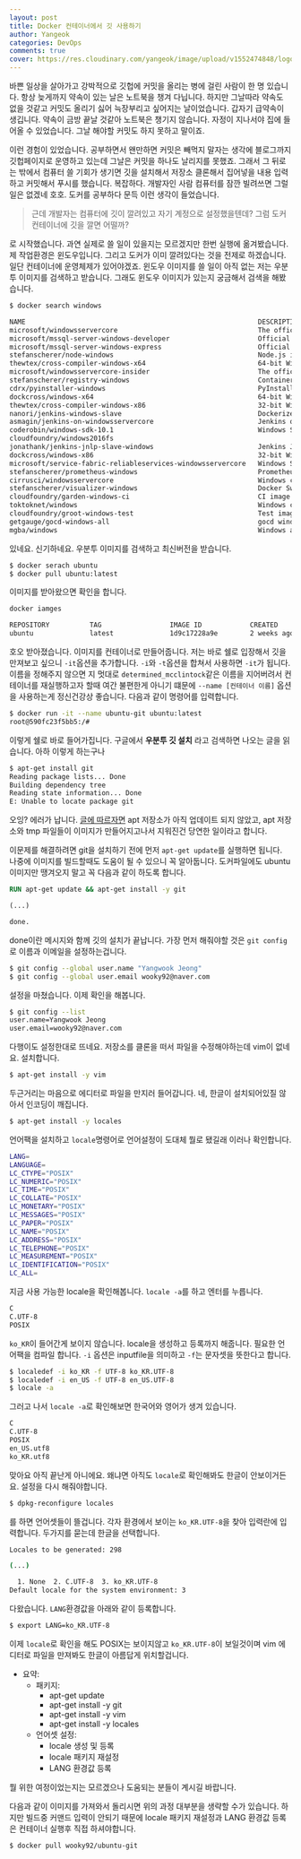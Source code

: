 ```yaml
---
layout: post
title: Docker 컨테이너에서 깃 사용하기
author: Yangeok
categories: DevOps
comments: true
cover: https://res.cloudinary.com/yangeok/image/upload/v1552474848/logo/posts/gitdock.jpg
---
```


바쁜 일상을 살아가고 강박적으로 깃헙에 커밋을 올리는 병에 걸린 사람이 한 명 있습니다. 항상 늦게까지 약속이 있는 날은 노트북을 챙겨 다닙니다. 하지만 그날따라 약속도 없을 것같고 커밋도 올리기 싫어 늑장부리고 싶어지는 날이었습니다. 갑자기 급약속이 생깁니다. 약속이 금방 끝날 것같아 노트북은 챙기지 않습니다. 자정이 지나서야 집에 들어올 수 있었습니다. 그날 해야할 커밋도 하지 못하고 말이죠.

이런 경험이 있었습니다. 공부하면서 왠만하면 커밋은 빼먹지 말자는 생각에 블로그까지 깃헙페이지로 운영하고 있는데 그날은 커밋을 하나도 날리지를 못했죠. 그래서 그 뒤로는 밖에서 컴퓨터 쓸 기회가 생기면 깃을 설치해서 저장소 클론해서 집어넣을 내용 입력하고 커밋해서 푸시를 했습니다. 복잡하다. 개발자인 사람 컴퓨터를 잠깐 빌려쓰면 그럴 일은 없겠네 호호. 도커를 공부하다 문득 이런 생각이 들었습니다.

> 근데 개발자는 컴퓨터에 깃이 깔려있고 자기 계정으로 설정했을텐데? 그럼 도커 컨테이너에 깃을 깔면 어떨까?

로 시작했습니다. 과연 실제로 쓸 일이 있을지는 모르겠지만 한번 실행에 옮겨봤습니다. 제 작업환경은 윈도우입니다. 그리고 도커가 이미 깔려있다는 것을 전제로 하겠습니다. 일단 컨테이너에 운영체제가 있어야겠죠. 윈도우 이미지를 쓸 일이 아직 없는 저는 우분투 이미지를 검색하고 받습니다. 그래도 윈도우 이미지가 있는지 궁금해서 검색을 해봤습니다.

```sh
$ docker search windows

NAME                                                          DESCRIPTION                                     STARS               OFFICIAL            AUTOMATED
microsoft/windowsservercore                                   The official Windows Server Core base image     643
microsoft/mssql-server-windows-developer                      Official Microsoft SQL Server Developer Edit…   289
microsoft/mssql-server-windows-express                        Official Microsoft SQL Server Express Editio…   280
stefanscherer/node-windows                                    Node.js is a JavaScript-based platform for s…   33
thewtex/cross-compiler-windows-x64                            64-bit Windows cross-compiler based on MXE/M…   32                                      [OK]
microsoft/windowsservercore-insider                           The official Windows Server Core insider bas…   30
stefanscherer/registry-windows                                Containerized docker registry for Windows Se…   18
cdrx/pyinstaller-windows                                      PyInstaller for Windows inside Docker (using…   15                                      [OK]
dockcross/windows-x64                                         64-bit Windows cross-compiler based on MXE/M…   9
thewtex/cross-compiler-windows-x86                            32-bit Windows cross-compiler based on MXE/M…   8                                       [OK]
nanori/jenkins-windows-slave                                  Dockerized Windows JNLP slave for Jenkins       5                                       [OK]
asmagin/jenkins-on-windowsservercore                          Jenkins on Windows Server Core                  3                                       [OK]
coderobin/windows-sdk-10.1                                    Windows SDK 10.1 for Windows Container (base…   3                                       [OK]
cloudfoundry/windows2016fs                                                                                    3
jonathank/jenkins-jnlp-slave-windows                          Jenkins JNLP Slaves for Windows                 3
dockcross/windows-x86                                         32-bit Windows cross-compiler based on MXE/M…   3
microsoft/service-fabric-reliableservices-windowsservercore   Windows Server Core OS image for running Ser…   2
stefanscherer/prometheus-windows                              Prometheus in a Windows container               1
cirrusci/windowsservercore                                    Windows containers that can be executed on G…   1
stefanscherer/visualizer-windows                              Docker Swarm mode visualizer for Windows        1
cloudfoundry/garden-windows-ci                                CI image for the CF Garden-Windows team         0
toktoknet/windows                                             Windows cross compilers: i686 and x86_64.       0
cloudfoundry/groot-windows-test                               Test images for groot-windows: https://githu…   0
getgauge/gocd-windows-all                                     gocd windows agent with everything needed fo…   0
mgba/windows                                                  Windows autobuilds                              0                                       [OK]
```

있네요. 신기하네요. 우분투 이미지를 검색하고 최신버전을 받습니다.

```sh
$ docker serach ubuntu
$ docker pull ubuntu:latest
```

이미지를 받아왔으면 확인을 합니다.

```sh
docker iamges

REPOSITORY          TAG                 IMAGE ID            CREATED             SIZE
ubuntu              latest              1d9c17228a9e        2 weeks ago         86.7MB
```

호오 받아졌습니다. 이미지를 컨테이너로 만들어줍니다. 저는 바로 쉘로 입장해서 깃을 만져보고 싶으니 `-it`옵션을 추가합니다. `-i`와 `-t`옵션을 합쳐서 사용하면 `-it`가 됩니다. 이름을 정해주지 않으면 지 멋대로 `determined_mcclintock`같은 이름을 지어버려서 컨테이너를 재실행하고자 할때 여간 불편한게 아니기 떄문에 `--name [컨테이너 이름]` 옵션을 사용하는게 정신건강상 좋습니다. 다음과 같이 명령어를 입력합니다.

```sh
$ docker run -it --name ubuntu-git ubuntu:latest
root@590fc23f5bb5:/#
```

이렇게 쉘로 바로 들어가집니다. 구글에서 **우분투 깃 설치** 라고 검색하면 나오는 글을 읽습니다. 아하 이렇게 하는구나

```sh
$ apt-get install git
Reading package lists... Done
Building dependency tree
Reading state information... Done
E: Unable to locate package git
```

오잉? 에러가 납니다. [글에 따르자면](https://stackoverflow.com/questions/29929534/docker-error-unable-to-locate-package-git) apt 저장소가 아직 업데이트 되지 않았고, apt 저장소와 tmp 파일들이 이미지가 만들어지고나서 지워진건 당연한 일이라고 합니다.

이문제를 해결하려면 git을 설치하기 전에 먼저 `apt-get update`를 실행하면 됩니다. 나중에 이미지를 빌드할때도 도움이 될 수 있으니 꼭 알아둡니다. 도커파일에도 ubuntu 이미지만 땡겨오지 말고 꼭 다음과 같이 하도록 합니다.

```dockerfile
RUN apt-get update && apt-get install -y git

(...)

done.
```

done이란 메시지와 함께 깃의 설치가 끝납니다. 가장 먼저 해줘야할 것은 `git config`로 이름과 이메일을 설정하는겁니다.

```sh
$ git config --global user.name "Yangwook Jeong"
$ git config --global user.email wooky92@naver.com
```

설정을 마쳤습니다. 이제 확인을 해봅니다.

```sh
$ git config --list
user.name=Yangwook Jeong
user.email=wooky92@naver.com
```

다행이도 설정한대로 뜨네요. 저장소를 클론을 떠서 파일을 수정해야하는데 vim이 없네요. 설치합니다.

```sh
$ apt-get install -y vim
```

두근거리는 마음으로 에디터로 파일을 만지러 들어갑니다. 네, 한글이 설치되어있질 않아서 인코딩이 깨집니다.

```sh
$ apt-get install -y locales
```

언어팩을 설치하고 `locale`명령어로 언어설정이 도대체 뭘로 됐길래 이러나 확인합니다.

```sh
LANG=
LANGUAGE=
LC_CTYPE="POSIX"
LC_NUMERIC="POSIX"
LC_TIME="POSIX"
LC_COLLATE="POSIX"
LC_MONETARY="POSIX"
LC_MESSAGES="POSIX"
LC_PAPER="POSIX"
LC_NAME="POSIX"
LC_ADDRESS="POSIX"
LC_TELEPHONE="POSIX"
LC_MEASUREMENT="POSIX"
LC_IDENTIFICATION="POSIX"
LC_ALL=
```

지금 사용 가능한 locale을 확인해봅니다. `locale -a`를 하고 엔터를 누릅니다.

```sh
C
C.UTF-8
POSIX
```

`ko_KR`이 들어간게 보이지 않습니다. locale을 생성하고 등록까지 해줍니다. 필요한 언어팩을 컴파일 합니다. `-i` 옵션은 inputfile을 의미하고 `-f`는 문자셋을 뜻한다고 합니다.

```sh
$ localedef -i ko_KR -f UTF-8 ko_KR.UTF-8
$ localedef -i en_US -f UTF-8 en_US.UTF-8
$ locale -a
```

그러고 나서 `locale -a`로 확인해보면 한국어와 영어가 생겨 있습니다.

```sh
C
C.UTF-8
POSIX
en_US.utf8
ko_KR.utf8
```

맞아요 아직 끝난게 아니에요. 왜냐면 아직도 `locale`로 확인해봐도 한글이 안보이거든요. 설정을 다시 해줘야합니다.

```sh
$ dpkg-reconfigure locales
```

를 하면 언어셋들이 뜰겁니다. 각자 환경에서 보이는 `ko_KR.UTF-8`을 찾아 입력란에 입력합니다. 두가지를 묻는데 한글을 선택합니다.

```sh
Locales to be generated: 298

(...)

  1. None  2. C.UTF-8  3. ko_KR.UTF-8
Default locale for the system environment: 3
```

다왔습니다. `LANG`환경값을 아래와 같이 등록합니다.

```sh
$ export LANG=ko_KR.UTF-8
```

이제 `locale`로 확인을 해도 POSIX는 보이지않고 `ko_KR.UTF-8`이 보일것이며 vim 에디터로 파일을 만져봐도 한글이 아름답게 위치할겁니다.

- 요약:
  - 패키지:
    - apt-get update
    - apt-get install -y git
    - apt-get install -y vim
    - apt-get install -y locales
  - 언어셋 설정:
    - locale 생성 및 등록
    - locale 패키지 재설정
    - LANG 환경값 등록

뭘 위한 여정이었는지는 모르겠으나 도움되는 분들이 계시길 바랍니다.

다음과 같이 이미지를 가져와서 돌리시면 위의 과정 대부분을 생략할 수가 있습니다. 하지만 빌드중 커맨드 입력이 안되기 때문에 locale 패키지 재설정과 LANG 환경값 등록은 컨테이너 실행후 직접 하셔야합니다.

```sh
$ docker pull wooky92/ubuntu-git
```
